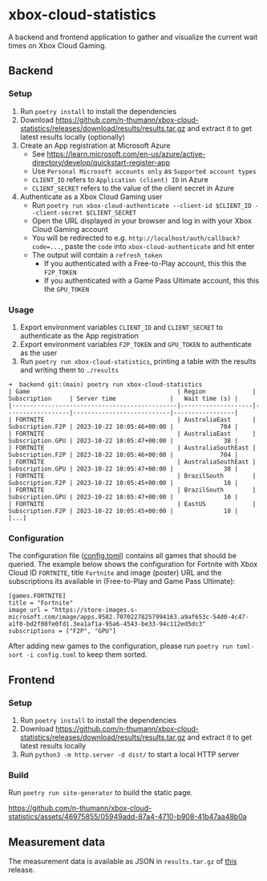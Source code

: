 # xbox-cloud-statistics

A backend and frontend application to gather and visualize the current wait times on Xbox Cloud Gaming.

## Backend

### Setup

1. Run `poetry install` to install the dependencies
2. Download https://github.com/n-thumann/xbox-cloud-statistics/releases/download/results/results.tar.gz and extract it to get latest results locally (optionally)
3. Create an App registration at Microsoft Azure
   - See https://learn.microsoft.com/en-us/azure/active-directory/develop/quickstart-register-app
   - Use `Personal Microsoft accounts only` as `Supported account types`
   - `CLIENT_ID` refers to `Application (client) ID` in Azure
   - `CLIENT_SECRET` refers to the value of the client secret in Azure
4. Authenticate as a Xbox Cloud Gaming user
   - Run `poetry run xbox-cloud-authenticate --client-id $CLIENT_ID --client-secret $CLIENT_SECRET`
   - Open the URL displayed in your browser and log in with your Xbox Cloud Gaming account
   - You will be redirected to e.g. `http://localhost/auth/callback?code=...`, paste the `code` into `xbox-cloud-authenticate` and hit enter
   - The output will contain a `refresh_token`
     - If you authenticated with a Free-to-Play account, this this the `F2P_TOKEN`
     - If you authenticated with a Game Pass Ultimate account, this this the `GPU_TOKEN`

### Usage

1. Export environment variables `CLIENT_ID` and `CLIENT_SECRET` to authenticate as the App registration
2. Export environment variables `F2P_TOKEN` and `GPU_TOKEN` to authenticate as the user
3. Run `poetry run xbox-cloud-statistics`, printing a table with the results and writing them to `./results`

```
➜  backend git:(main) poetry run xbox-cloud-statistics
| Game                                         | Region             | Subscription     | Server time               |   Wait time (s) |
|----------------------------------------------|--------------------|------------------|---------------------------|-----------------|
| FORTNITE                                     | AustraliaEast      | Subscription.F2P | 2023-10-22 10:05:46+00:00 |             704 |
| FORTNITE                                     | AustraliaEast      | Subscription.GPU | 2023-10-22 10:05:47+00:00 |              38 |
| FORTNITE                                     | AustraliaSouthEast | Subscription.F2P | 2023-10-22 10:05:46+00:00 |             704 |
| FORTNITE                                     | AustraliaSouthEast | Subscription.GPU | 2023-10-22 10:05:47+00:00 |              38 |
| FORTNITE                                     | BrazilSouth        | Subscription.F2P | 2023-10-22 10:05:45+00:00 |              10 |
| FORTNITE                                     | BrazilSouth        | Subscription.GPU | 2023-10-22 10:05:47+00:00 |              10 |
| FORTNITE                                     | EastUS             | Subscription.F2P | 2023-10-22 10:05:45+00:00 |              10 |
[...]
```

### Configuration

The configuration file ([config.toml](config.toml)) contains all games that should be queried.
The example below shows the configuration for Fortnite with Xbox Cloud ID `FORTNITE`, title `Fortnite` and image (poster) URL and the subscriptions its available in (Free-to-Play and Game Pass Ultimate):

```
[games.FORTNITE]
title = "Fortnite"
image_url = "https://store-images.s-microsoft.com/image/apps.9582.70702278257994163.a9af653c-54d0-4c47-a1f0-bd2f08fe0fd1.3ea1af1a-95a6-4543-be33-94c112ed5dc3"
subscriptions = ["F2P", "GPU"]
```

After adding new games to the configuration, please run `poetry run toml-sort -i config.toml` to keep them sorted.

## Frontend

### Setup

1. Run `poetry install` to install the dependencies
2. Download https://github.com/n-thumann/xbox-cloud-statistics/releases/download/results/results.tar.gz and extract it to get latest results locally
3. Run `python3 -m http.server -d dist/` to start a local HTTP server

### Build

Run `poetry run site-generator` to build the static page.

https://github.com/n-thumann/xbox-cloud-statistics/assets/46975855/05949add-87a4-4710-b908-41b47aa48b0a

## Measurement data

The measurement data is available as JSON in `results.tar.gz` of [this](https://github.com/n-thumann/xbox-cloud-statistics/releases/tag/results) release.
